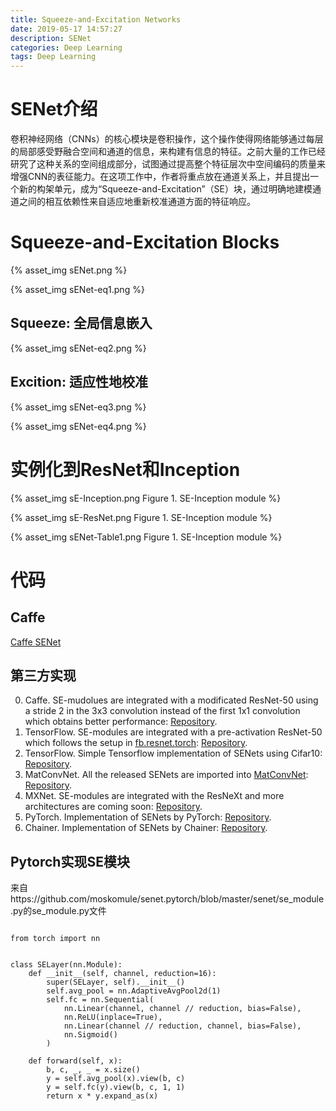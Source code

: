 ```yaml
---
title: Squeeze-and-Excitation Networks
date: 2019-05-17 14:57:27
description: SENet
categories: Deep Learning
tags: Deep Learning
---
```

# SENet介绍

卷积神经网络（CNNs）的核心模块是卷积操作，这个操作使得网络能够通过每层的局部感受野融合空间和通道的信息，来构建有信息的特征。之前大量的工作已经研究了这种关系的空间组成部分，试图通过提高整个特征层次中空间编码的质量来增强CNN的表征能力。在这项工作中，作者将重点放在通道关系上，并且提出一个新的构架单元，成为“Squeeze-and-Excitation”（SE）块，通过明确地建模通道之间的相互依赖性来自适应地重新校准通道方面的特征响应。

# Squeeze-and-Excitation Blocks
{% asset_img sENet.png %}


{% asset_img sENet-eq1.png %}

## Squeeze: 全局信息嵌入
{% asset_img sENet-eq2.png %}

## Excition: 适应性地校准
{% asset_img sENet-eq3.png %}

{% asset_img sENet-eq4.png %}


# 实例化到ResNet和Inception


{% asset_img sE-Inception.png Figure 1. SE-Inception module %}

{% asset_img sE-ResNet.png Figure 1. SE-Inception module %}

{% asset_img sENet-Table1.png Figure 1. SE-Inception module %}

# 代码

## Caffe

[Caffe SENet](https://github.com/hujie-frank/SENet)

## 第三方实现
0. Caffe. SE-mudolues are integrated with a modificated ResNet-50 using a stride 2 in the 3x3 convolution instead of the first 1x1 convolution which obtains better performance: [Repository](https://github.com/shicai/SENet-Caffe).
0. TensorFlow. SE-modules are integrated with a pre-activation ResNet-50 which follows the setup in [fb.resnet.torch](https://github.com/facebook/fb.resnet.torch): [Repository](https://github.com/ppwwyyxx/tensorpack/tree/master/examples/ResNet).
0. TensorFlow. Simple Tensorflow implementation of SENets using Cifar10: [Repository](https://github.com/taki0112/SENet-Tensorflow).
0. MatConvNet. All the released SENets are imported into [MatConvNet](https://github.com/vlfeat/matconvnet): [Repository](https://github.com/albanie/mcnSENets).
0. MXNet. SE-modules are integrated with the ResNeXt and more architectures are coming soon: [Repository](https://github.com/bruinxiong/SENet.mxnet).
0. PyTorch. Implementation of SENets by PyTorch: [Repository](https://github.com/moskomule/senet.pytorch).
0. Chainer. Implementation of SENets by Chainer: [Repository](https://github.com/nutszebra/SENets).

## Pytorch实现SE模块

来自https://github.com/moskomule/senet.pytorch/blob/master/senet/se_module.py的se_module.py文件


```

from torch import nn


class SELayer(nn.Module):
    def __init__(self, channel, reduction=16):
        super(SELayer, self).__init__()
        self.avg_pool = nn.AdaptiveAvgPool2d(1)
        self.fc = nn.Sequential(
            nn.Linear(channel, channel // reduction, bias=False),
            nn.ReLU(inplace=True),
            nn.Linear(channel // reduction, channel, bias=False),
            nn.Sigmoid()
        )

    def forward(self, x):
        b, c, _, _ = x.size()
        y = self.avg_pool(x).view(b, c)
        y = self.fc(y).view(b, c, 1, 1)
        return x * y.expand_as(x)
```
